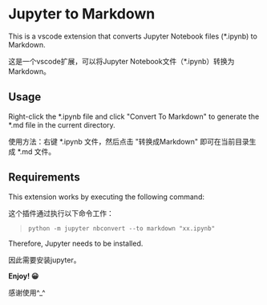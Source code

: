 # Jupyter to Markdown

This is a vscode extension that converts Jupyter Notebook files (*.ipynb) to Markdown.

这是一个vscode扩展，可以将Jupyter Notebook文件（*.ipynb）转换为Markdown。

## Usage

Right-click the *.ipynb file and click "Convert To Markdown" to generate the *.md file in the current directory.

使用方法：右键 *.ipynb 文件，然后点击 "转换成Markdown" 即可在当前目录生成 *.md 文件。

## Requirements

This extension works by executing the following command: 

这个插件通过执行以下命令工作：

> `python -m jupyter nbconvert --to markdown "xx.ipynb"`

Therefore, Jupyter needs to be installed.

因此需要安装jupyter。

**Enjoy! 😀**

感谢使用^_^